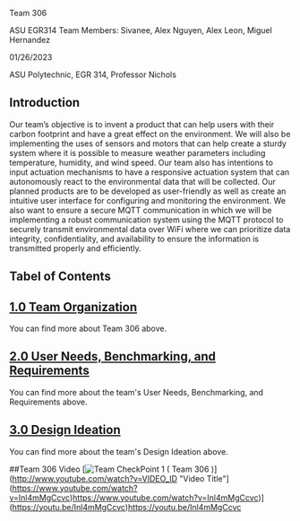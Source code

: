 Team 306

ASU EGR314 <r>
Team Members: 
Sivanee, Alex Nguyen, Alex Leon, Miguel Hernandez

01/26/2023

ASU Polytechnic, EGR 314, Professor Nichols

**Introduction**
---
Our team’s objective is to invent a product that can help users with their carbon footprint and have a great effect on the environment. We will also be implementing the uses of sensors and motors that can help create a sturdy system where it is possible to measure weather parameters including temperature, humidity, and wind speed. Our team also has intentions to input actuation mechanisms to have a responsive actuation system that can autonomously react to the environmental data that will be collected. Our planned products are to be developed as user-friendly as well as create an intuitive user interface for configuring and monitoring the environment. We also want to ensure a secure MQTT communication in which we will be implementing a robust communication system using the MQTT protocol to securely transmit environmental data over WiFi where we can prioritize data integrity, confidentiality, and availability to ensure the information is transmitted properly and efficiently.


  
**Tabel of Contents**
  ---
## [1.0 Team Organization](Team_Organization.md)
You can find more about Team 306 above. 
## [2.0 User Needs, Benchmarking, and Requirements](UserNeeds_Benchmarking_Requirements.md)
You can find more about the team's User Needs, Benchmarking, and Requirements above.
## [3.0 Design Ideation](Design_Ideation.md)
You can find more about the team's Design Ideation above.

##Team 306 Video 
[![Team CheckPoint 1 ( Team 306 )]([[http://img.youtube.com/vi/VIDEO_ID/0.jpg)](http://www.youtube.com/watch?v=VIDEO_ID "Video Title"](https://www.youtube.com/watch?v=Inl4mMgCcvc)https://www.youtube.com/watch?v=Inl4mMgCcvc)](https://youtu.be/Inl4mMgCcvc)https://youtu.be/Inl4mMgCcvc
